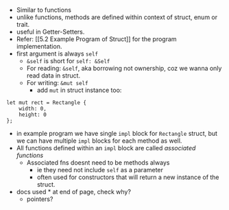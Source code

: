 - Similar to functions
- unlike functions, methods are defined within context of struct, enum or trait.
- useful in Getter-Setters.
- Refer: [[5.2 Example Program of Struct]] for the program implementation.
- first argument is always `self` 
	- `&self` is short for `self: &Self`
	- For reading:  `&self`, aka borrowing not ownership, coz we wanna only read data in struct.
	- For writing: `&mut self` 
		- add `mut` in struct instance too:
```
let mut rect = Rectangle {
    width: 0,
    height: 0
};
```
- in example program we have single `impl` block for `Rectangle` struct, but we can have multiple `impl` blocks for each method as well.
- All functions defined within an `impl` block are called _associated functions_
	- Associated fns doesnt need to be methods always
		- ie they need not include `self` as a parameter
		- often used for constructors that will return a new instance of the struct.
- docs used * at end of page, check why?
	- pointers?